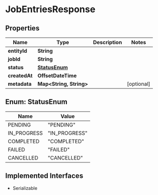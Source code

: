 

# JobEntriesResponse


## Properties

| Name | Type | Description | Notes |
|------------ | ------------- | ------------- | -------------|
|**entityId** | **String** |  |  |
|**jobId** | **String** |  |  |
|**status** | [**StatusEnum**](#StatusEnum) |  |  |
|**createdAt** | **OffsetDateTime** |  |  |
|**metadata** | **Map&lt;String, String&gt;** |  |  [optional] |



## Enum: StatusEnum

| Name | Value |
|---- | -----|
| PENDING | &quot;PENDING&quot; |
| IN_PROGRESS | &quot;IN_PROGRESS&quot; |
| COMPLETED | &quot;COMPLETED&quot; |
| FAILED | &quot;FAILED&quot; |
| CANCELLED | &quot;CANCELLED&quot; |


## Implemented Interfaces

* Serializable


